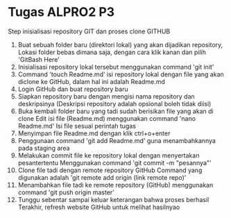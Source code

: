 # Tugas ALPRO2 P3

Step inisialisasi repository GIT dan proses clone GITHUB
1. Buat sebuah folder baru (direktori lokal) yang akan dijadikan repository,
Lokasi folder bebas dimana saja, 
dengan cara klik kanan dan pilih 'GitBash Here'
2. Inisialisasi repository lokal tersebut menggunakan command 'git init'
3. Command 'touch Readme.md' isi repository lokal dengan file yang akan 
diclone ke GitHub, dalam hal ini adalah Readme.md
4. Login GitHub dan buat repository baru 
5. Siapkan repository baru dengan mengisi nama repository dan deskripsinya
(Deskripsi repository adalah opsional boleh tidak diisi)
6. Buka kembali folder baru yang tadi sudah berisikan file yang akan di clone
Edit isi file (Readme.md) menggunakan command 'nano Readme.md'
Isi file sesuai perintah tugas
7. Menyimpan file Readme.md dengan klik ctrl+o+enter
8. Penggunaan command 'git add Readme.md' 
guna menambahkannya pada staging area
9. Melakukan commit file ke repository lokal dengan menyertakan pesantertentu
Menggunakan command 'git commit -m "pesannya"'
10. Clone file tadi dengan remote repository GitHub 
Command yang digunakan adalah 'git remote add origin (link remote repo)'
11. Menambahkan file tadi ke remote repository (GitHub) menggunakan command
'git push origin master'
12. Tunggu sebentar sampai keluar keterangan bahwa proses berhasil 
Terakhir, refresh website GitHub untuk melihat hasilnyao

 

